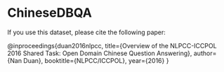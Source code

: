 # ChineseDBQA
If you use this dataset, please cite the following paper:

@inproceedings{duan2016nlpcc,
  title={Overview of the NLPCC-ICCPOL 2016 Shared Task: Open Domain Chinese Question Answering},
  author={Nan Duan},
  booktitle={NLPCC/ICCPOL},
  year={2016}
}
